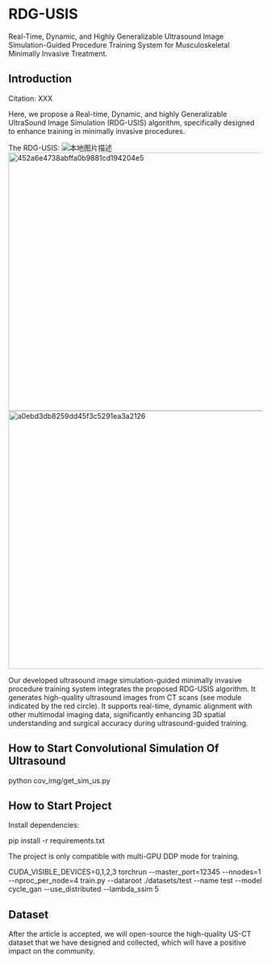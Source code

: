 # RDG-USIS
Real-Time, Dynamic, and Highly Generalizable Ultrasound Image Simulation-Guided Procedure  Training System for Musculoskeletal Minimally Invasive Treatment. 

## Introduction
Citation: XXX

Here, we propose a Real-time, Dynamic, and highly Generalizable UltraSound Image Simulation (RDG-USIS) algorithm, specifically designed to enhance training in minimally invasive procedures.

The RDG-USIS:
![本地图片描述](Figures/Fig1.bmp)
<img width="512" height="512" alt="452a6e4738abffa0b9881cd194204e5" src="https://github.com/user-attachments/assets/691ee41b-b300-4b8a-99a7-8f6c873aa186" /><img width="512" height="512" alt="a0ebd3db8259dd45f3c5291ea3a2126" src="https://github.com/user-attachments/assets/ddc890e6-f153-4f04-a64d-740460249d3e" />


Our developed ultrasound image simulation-guided minimally invasive procedure training system integrates the proposed RDG-USIS algorithm. It generates high-quality ultrasound images from CT scans (see module indicated by the red circle). It supports real-time, dynamic alignment with other multimodal imaging data, significantly enhancing 3D spatial understanding and surgical accuracy during ultrasound-guided training. 

## How to Start Convolutional Simulation Of Ultrasound
python cov_img/get_sim_us.py

## How to Start Project
Install dependencies:

pip install -r requirements.txt

The project is only compatible with multi-GPU DDP mode for training.

CUDA_VISIBLE_DEVICES=0,1,2,3 torchrun --master_port=12345 --nnodes=1 --nproc_per_node=4 train.py  --dataroot ./datasets/test --name test --model cycle_gan --use_distributed  --lambda_ssim 5

## Dataset
After the article is accepted, we will open-source the high-quality US-CT dataset that we have designed and collected, which will have a positive impact on the community.

